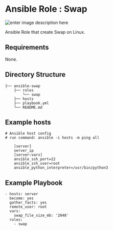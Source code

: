 # Ansible Role : Swap
![enter image description here](https://cumulusnetworks.com/blog/wp-content/uploads/nclu-ansible-1.png)

Ansible Role that create Swap on Linux.

## Requirements
None.

## Directory Structure

    ├── ansible-swap
        ├── roles
            └── swap
        ├── hosts
        ├── playbook.yml
        └── README.md

## Example hosts

    # Ansible host config
    # run command: ansible -i hosts -m ping all
    
        [server]
        server_ip
        [server:vars]
        ansible_ssh_port=22
        ansible_ssh_user=root
        ansible_python_interpreter=/usr/bin/python3

## Example Playbook 

    - hosts: server
      become: yes
      gather_facts: yes
      remote_user: root
      vars:
        swap_file_size_mb: '2048'
      roles:
        - swap

 